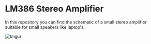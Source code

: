 # LM386 Stereo Amplifier
 
In this repository you can find the schematic of a small stereo amplifier suitable for small speakers like laptop's.

![Imgur](https://imgur.com/xk8SqYC)
